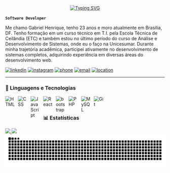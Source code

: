 <div align="center">
  <a href="https://git.io/typing-svg">
    <img src="https://readme-typing-svg.demolab.com?font=Fira+Code&weight=500&size=22&pause=1000&color=7dcfff&center=true&vCenter=true&random=false&width=524&lines=Welcome+to+my+profile!" alt="Typing SVG">
  </a>
</div>


**`Software Developer`**

Me chamo Gabriel Henrique, tenho 23 anos e moro atualmente em Brasília, DF. Tenho formação em um curso técnico em T.I. pela Escola Técnica de Ceilândia (ETC) e também estou no último período do curso de Análise e Desenvolvimento de Sistemas, onde eu o faço na Unicesumar. Durante minha trajetória acadêmica, participei ativamente no desenvolvimento de sistemas completos, adquirindo experiência em diversas áreas do desenvolvimento web.

[![linkedin](https://custom-icon-badges.demolab.com/badge/-Linkedin-blue?style=for-the-badge&logo=logo-do-linkedin)](https://www.linkedin.com/in/gabriel-henrique-developer/)
[![instagram](https://custom-icon-badges.demolab.com/badge/-Instagram-F25278?style=for-the-badge&logo=logo-do-instagram)](https://www.instagram.com/gabrielhenss/)
[![phone](https://custom-icon-badges.demolab.com/badge/-whatsapp-palegreenn?style=for-the-badge&logo=logo-do-whatsapp)](https://wa.me/5561999311413)
[![email](https://custom-icon-badges.demolab.com/badge/-gabrielhss.dev@gmail.com-red?style=for-the-badge&logo=mail&logoColor=white)]()
[![location](https://custom-icon-badges.demolab.com/badge/Brasília-Brazil-green?style=for-the-badge&logo=location&logoColor=white)]()

---

### 🤖 Linguagens e Tecnologias


<img
    align="left"
    alt="HTML"
    title="HTML"
    width="30px"
    style="padding-right: 10px;"
    src="https://cdn.jsdelivr.net/gh/devicons/devicon@latest/icons/html5/html5-original.svg" />


<img
    align="left"
    alt="CSS"
    title="CSS"
    width="30px"
    style="padding-right: 10px;"
    src="https://cdn.jsdelivr.net/gh/devicons/devicon@latest/icons/css3/css3-original.svg" />

<img
    align="left"
    alt="JavaScript"
    title="JavaScript"
    width="30px"
    style="padding-right: 10px;"
    src="https://cdn.jsdelivr.net/gh/devicons/devicon@latest/icons/javascript/javascript-original.svg" />

<img
    align="left"
    alt="React"
    title="React"
    width="30px"
    style="padding-right: 10px;"
    src="https://cdn.jsdelivr.net/gh/devicons/devicon@latest/icons/react/react-original.svg" />

<img
    align="left"
    alt="bootstrap"
    title="bootstrap"
    width="30px"
    style="padding-right: 10px;"
    src="https://cdn.jsdelivr.net/gh/devicons/devicon@latest/icons/bootstrap/bootstrap-original.svg" />

<img
    align="left"
    alt="PHP"
    title="PHP"
    width="30px"
    style="padding-right: 10px;"
    src="https://cdn.jsdelivr.net/gh/devicons/devicon@latest/icons/php/php-original.svg" />

<img
    align="left"
    alt="MySQL"
    title="MySQL"
    width="30px"
    style="padding-right: 10px;"
    src="https://cdn.jsdelivr.net/gh/devicons/devicon@latest/icons/mysql/mysql-original.svg" />

<img
    align="left"
    alt="Git"
    title="Git"
    width="30px"
    style="padding-right: 10px;"
    src="https://cdn.jsdelivr.net/gh/devicons/devicon@latest/icons/git/git-original.svg" />

<br>
<br>

### 📊 Estatísticas

<div>
    <a href="https://beacons.ai/anagabiss">
    <img height="180em" src="https://github-readme-stats.vercel.app/api?username=gabrielhenss&show_icons=false&theme=tokyonight&include_all_commits=true&count_private=true"/>
    <img height="180em" src="https://github-readme-stats.vercel.app/api/top-langs/?username=gabrielhenss&layout=compact&langs_count=16&theme=tokyonight"/>
<div/>

<picture align="center">
  <source media="(prefers-color-scheme: dark)" srcset="https://raw.githubusercontent.com/gabrielhenss/gabrielhenss/output/github-contribution-grid-snake-dark.svg">
  <source media="(prefers-color-scheme: light)" srcset="https://raw.githubusercontent.com/gabrielhenss/gabrielhenss/output/github-contribution-grid-snake-dark.svg">
  <img align="center" alt="github contribution grid snake animation" src="https://raw.githubusercontent.com/gabrielhenss/gabrielhenss/output/github-contribution-grid-snake.svg">
</picture>
